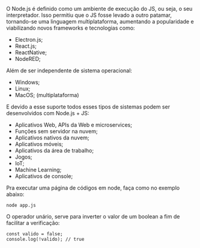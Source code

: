 O Node.js é definido como um ambiente de execução do JS, ou seja, o seu interpretador. Isso permitiu que o JS fosse levado a outro patamar, tornando-se uma linguagem multiplataforma, aumentando a popularidade e viabilizando novos frameworks e tecnologias como: 
- Electron.js;
- React.js;
- ReactNative;
- NodeRED;

Além de ser independente de sistema operacional:
- Windows;
- Linux;
- MacOS;
(multiplataforma)

E devido a esse suporte todos esses tipos de sistemas podem ser desenvolvidos com Node.js + JS:
- Aplicativos Web, APIs da Web e microservices;
- Funções sem servidor na nuvem;
- Aplicativos nativos da nuvem;
- Aplicativos móveis;
- Aplicativos da área de trabalho;
- Jogos;
- IoT;
- Machine Learning;
- Aplicativos de console;

Pra executar uma página de códigos em node, faça como no exemplo abaixo:
~~~
node app.js
~~~
O operador unário, serve para inverter o valor de um boolean a fim de facilitar a verificação:
~~~
const valido = false;
console.log(!valido); // true
~~~